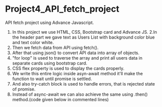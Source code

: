 # Project4_API_fetch_project
API fetch project using Advance Javascript.

1. In this project we use HTML, CSS, Bootstrap card and Advance JS.
2.In the header part we gave text as Users List with background color blue and text color white.
3. Then we fetch data from API using fetch().
4. After that using json() to convert API data into array of objects.
5. "for loop" is used to traverse the array and print all users data in separate cards using bootstrap card.
6. CSS flex property is used to display the cards properly.
7. We write this entire logic inside asyn-await method it'll make the function to wait until promise is settled.
8. And also try-catch block is used to handle errors, that is rejected state of promise.
9. Instead of async-await we can also achieve the same using .then() method.(code given below in commented lines)
